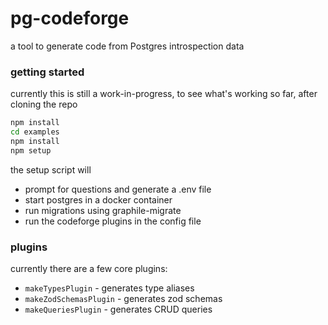 # pg-codeforge

a tool to generate code from Postgres introspection data

### getting started

currently this is still a work-in-progress, to see what's working so far, after cloning the repo

```sh
npm install
cd examples
npm install
npm setup
```

the setup script will
 * prompt for questions and generate a .env file
 * start postgres in a docker container
 * run migrations using graphile-migrate
 * run the codeforge plugins in the config file

### plugins

currently there are a few core plugins:

 * `makeTypesPlugin` - generates type aliases
 * `makeZodSchemasPlugin` - generates zod schemas
 * `makeQueriesPlugin` - generates CRUD queries
